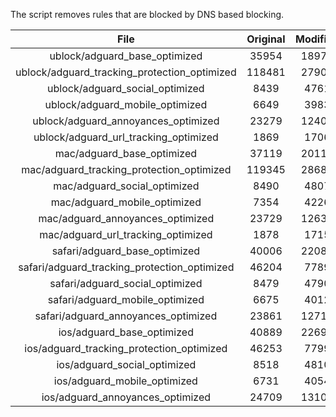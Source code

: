 The script removes rules that are blocked by DNS based blocking.


| File | Original | Modified |
|:----:|:-----:|:-----:|
| ublock/adguard_base_optimized | 35954 | 18972 |
| ublock/adguard_tracking_protection_optimized | 118481 | 27900 |
| ublock/adguard_social_optimized | 8439 | 4761 |
| ublock/adguard_mobile_optimized | 6649 | 3983 |
| ublock/adguard_annoyances_optimized | 23279 | 12407 |
| ublock/adguard_url_tracking_optimized | 1869 | 1706 |
| mac/adguard_base_optimized | 37119 | 20119 |
| mac/adguard_tracking_protection_optimized | 119345 | 28685 |
| mac/adguard_social_optimized | 8490 | 4807 |
| mac/adguard_mobile_optimized | 7354 | 4226 |
| mac/adguard_annoyances_optimized | 23729 | 12638 |
| mac/adguard_url_tracking_optimized | 1878 | 1715 |
| safari/adguard_base_optimized | 40006 | 22080 |
| safari/adguard_tracking_protection_optimized | 46204 | 7789 |
| safari/adguard_social_optimized | 8479 | 4790 |
| safari/adguard_mobile_optimized | 6675 | 4012 |
| safari/adguard_annoyances_optimized | 23861 | 12717 |
| ios/adguard_base_optimized | 40889 | 22698 |
| ios/adguard_tracking_protection_optimized | 46253 | 7799 |
| ios/adguard_social_optimized | 8518 | 4810 |
| ios/adguard_mobile_optimized | 6731 | 4054 |
| ios/adguard_annoyances_optimized | 24709 | 13109 |